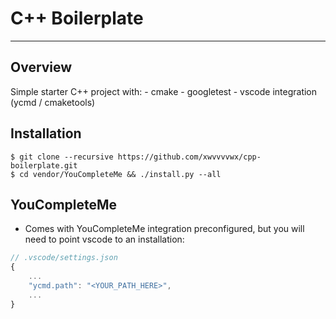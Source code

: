 # C++ Boilerplate

---

## Overview

Simple starter C++ project with:
    - cmake
    - googletest
    - vscode integration (ycmd / cmaketools)

## Installation

```
$ git clone --recursive https://github.com/xwvvvvwx/cpp-boilerplate.git
$ cd vendor/YouCompleteMe && ./install.py --all
```

## YouCompleteMe

- Comes with YouCompleteMe integration preconfigured, but you will need to point vscode to an installation:

```js
// .vscode/settings.json
{
    ...
    "ycmd.path": "<YOUR_PATH_HERE>",
    ...
}
```
